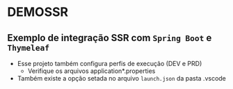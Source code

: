 # DEMOSSR

## Exemplo de integração SSR com `Spring Boot` e `Thymeleaf`

* Esse projeto também configura perfis de execução (DEV e PRD)
  * Verifique os arquivos application*.properties
* Também existe a opção setada no arquivo `launch.json` da pasta .vscode
